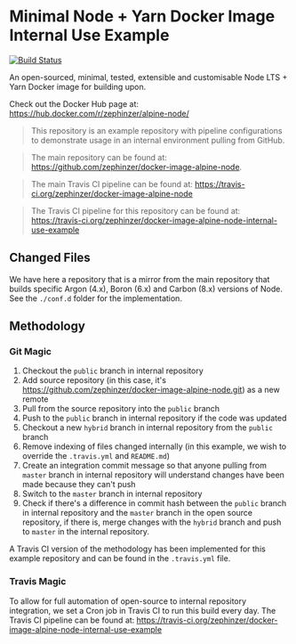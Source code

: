# Minimal Node + Yarn Docker Image Internal Use Example
[![Build Status](https://travis-ci.org/zephinzer/docker-image-alpine-node-internal-use-example.svg?branch=public)](https://travis-ci.org/zephinzer/docker-image-alpine-node-internal-use-example)

An open-sourced, minimal, tested, extensible and customisable Node LTS + Yarn Docker image for building upon.

Check out the Docker Hub page at: https://hub.docker.com/r/zephinzer/alpine-node/

> This repository is an example repository with pipeline configurations to demonstrate usage in an internal environment pulling from GitHub.

> The main repository can be found at: https://github.com/zephinzer/docker-image-alpine-node.

> The main Travis CI pipeline can be found at: https://travis-ci.org/zephinzer/docker-image-alpine-node

> The Travis CI pipeline for this repository can be found at: https://travis-ci.org/zephinzer/docker-image-alpine-node-internal-use-example

## Changed Files
We have here a repository that is a mirror from the main repository that builds specific Argon (4.x), Boron (6.x) and Carbon (8.x) versions of Node. See the `./conf.d` folder for the implementation.

## Methodology

### Git Magic
1. Checkout the `public` branch in internal repository
2. Add source repository (in this case, it's https://github.com/zephinzer/docker-image-alpine-node.git) as a new remote
3. Pull from the source repository into the `public` branch
4. Push to the `public` branch in internal repository if the code was updated
5. Checkout a new `hybrid` branch in internal repository from the `public` branch
6. Remove indexing of files changed internally (in this example, we wish to override the `.travis.yml` and `README.md`)
7. Create an integration commit message so that anyone pulling from `master` branch in internal repository will understand changes have been made because they can't push
8. Switch to the `master` branch in internal repository
9. Check if there's a difference in commit hash between the `public` branch in internal repository and the `master` branch in the open source repository, if there is, merge changes with the `hybrid` branch and push to `master` in the internal repository.

A Travis CI version of the methodology has been implemented for this example repository and can be found in the `.travis.yml` file.

### Travis Magic
To allow for full automation of open-source to internal repository integration, we set a Cron job in Travis CI to run this build every day. The Travis CI pipeline can be found at: https://travis-ci.org/zephinzer/docker-image-alpine-node-internal-use-example